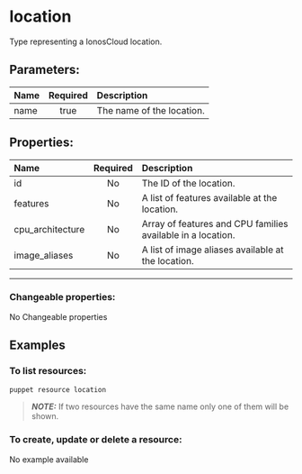 # location

Type representing a IonosCloud location.

## Parameters:

| Name | Required | Description |
| :--- | :-: | :--- |
| name | true | The name of the location.   |

## Properties:

| Name | Required | Description |
| :--- | :-: | :--- |
| id | No | The ID of the location.   |
| features | No | A list of features available at the location.   |
| cpu_architecture | No | Array of features and CPU families available in a location.   |
| image_aliases | No | A list of image aliases available at the location.   |
***


### Changeable properties:

No Changeable properties


## Examples

### To list resources:
```bash
puppet resource location
```
> **_NOTE:_** If two resources have the same name only one of them will be shown.


### To create, update or delete a resource:

No example available
